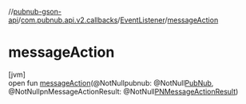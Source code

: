 //[pubnub-gson-api](../../../index.md)/[com.pubnub.api.v2.callbacks](../index.md)/[EventListener](index.md)/[messageAction](message-action.md)

# messageAction

[jvm]\
open fun [messageAction](message-action.md)(@NotNullpubnub: @NotNull[PubNub](../../com.pubnub.api/-pub-nub/index.md), @NotNullpnMessageActionResult: @NotNull[PNMessageActionResult](../../../../../pubnub-core/pubnub-core-api/pubnub-core-api/com.pubnub.api.models.consumer.pubsub.message_actions/-p-n-message-action-result/index.md))

